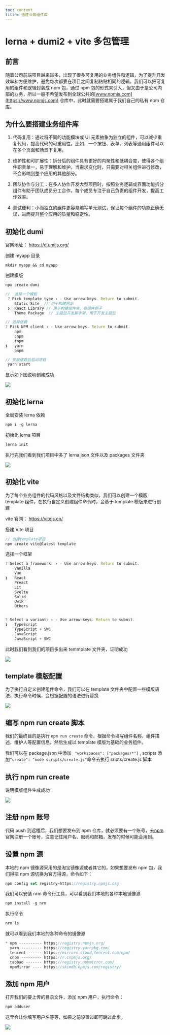 ```yaml
---
toc: content
title: 搭建业务组件库
---
```


# lerna + dumi2 + vite 多包管理

## 前言

随着公司前端项目越来越多，出现了很多可复用的业务组件和逻辑，为了提升开发效率和方便维护，避免每次都要在项目之间复制粘贴相同的逻辑，我们可以把可复用的组件和逻辑封装成 npm 包，通过 npm 包的形式来引入，但又由于是公司内部的业务，所以一般不希望发布到全球公共的[www.npmjs.com](https://www.npmjs.com) 仓库中，此时就需要搭建属于我们自己的私有 npm 仓库。

## 为什么要搭建业务组件库

1. 代码复用：通过将不同的功能模块或 UI 元素抽象为独立的组件，可以减少重复代码，提高代码的可重用性。比如，一个按钮、表单、列表等通用组件可以在多个页面和场景下复用。

2. 维护性和可扩展性：拆分后的组件具有更好的内聚性和低耦合度，使得各个组件职责单一，易于理解和维护。当需求变化时，只需要对相关组件进行修改，不会影响到整个应用的其他部分。

3. 团队协作与分工：在多人协作开发大型项目时，按照业务逻辑或界面功能拆分组件有助于团队成员分工合作，每个成员专注于自己负责的组件开发，提高工作效率。

4. 测试便利：小而独立的组件更容易编写单元测试，保证每个组件的功能正确无误，进而提升整个应用的质量和稳定性。

## 初始化 dumi

官网地址： https://d.umijs.org/

创建 myapp 目录

```js。
mkdir myapp && cd myapp
```

创建模版

```js
npx create-dumi

//  选择一个模板
 ? Pick template type › - Use arrow-keys. Return to submit.
    Static Site  // 用于构建网站
 ❯  React Library // 用于构建组件库，有组件例子
    Theme Package  // 主题包开发脚手架，用于开发主题包

// 选择依赖
? Pick NPM client › - Use arrow-keys. Return to submit.
    npm
    cnpm
    tnpm
❯   yarn
    pnpm

// 安装依赖后启动项目
 yarn start
```

显示如下图说明创建成功

![](/images/component/image1.jpg)

## 初始化 lerna

全局安装 lerna 依赖

```js
npm i -g lerna
```

初始化 lerna 项目

```js
lerna init
```

执行完我们看到我们项目中多了 lerna.json 文件以及 packages 文件夹

![](/images/component/image2.jpg)

## 初始化 vite

为了每个业务组件的代码风格以及文件结构类似，我们可以创建一个模版 template 组件，在执行自定义创建组件命令时，会基于 template 模版来进行创建

vite 官网： https://vitejs.cn/

搭建 Vite 项目

```js
// 创建template项目
npm create vite@latest template
```

选择一个框架

```js
? Select a framework: › - Use arrow-keys. Return to submit.
    Vanilla
    Vue
❯   React
    Preact
    Lit
    Svelte
    Solid
    Qwik
    Others


? Select a variant: › - Use arrow-keys. Return to submit.
❯   TypeScript
    TypeScript + SWC
    JavaScript
    JavaScript + SWC
```

此时我们看到我们的项目多出来 temmplate 文件夹，证明成功

![](/images/component/image3.jpg)

## template 模版配置

为了执行自定义创建组件命令，我们可以在 template 文件夹中配置一些模版语法，执行命令时候，会根据配置的语法进行替换

![](/images/component/image4.jpg)

## 编写 npm run create 脚本

我们的最终目的是执行 `npm run create` 命令，根据命令填写组件名称，组件描述，维护人等配置信息，然后生成以 template 模版为基础的业务组件。

我们可以在 package.json 中添加 ` "workspaces": ["packages/*"]` , scripts 添加`"create": "node scripts/create.js"`命令去执行 sripts/create.js 脚本

## 执行 npm run create

说明模版组件生成成功

![](/images/component/image5.jpg)

## 注册 npm 账号

代码 push 到远程后，我们想要发布到 npm 仓库，就必须要有一个账号，去[npm](https://www.npmjs.com/)官网注册一个账号，注意记住用户名、密码和邮箱，发布的时候可能会用到。

## 设置 npm 源

本地的 npm 镜像源采用的是淘宝镜像源或者其它的，如果想要发布 npm 包，我们得把 npm 源切换为官方得源，命令如下：

```js
npm config set registry=https://registry.npmjs.org

```

我们可以安装 nrm 命令行工具，可以看到我们本地的各种本地镜像源

```js
npm install -g nrm
```

执行命令

```js
nrm ls
```

就可以看到我们本地的各种命令的镜像源

```js
* npm ---------- https://registry.npmjs.org/
  yarn --------- https://registry.yarnpkg.com/
  tencent ------ https://mirrors.cloud.tencent.com/npm/
  cnpm --------- https://r.cnpmjs.org/
  taobao ------- https://registry.npmmirror.com/
  npmMirror ---- https://skimdb.npmjs.com/registry/
```

## 添加 npm 用户

打开我们的要上传的目录文件，添加 npm 用户，执行命令：

```js
npm adduser
```

这里会让你填写用户名等等，如果之前设置过即可跳过此步。

![](/images/component/image6.jpg)
